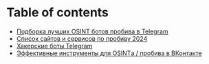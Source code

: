# Table of contents

* [Подборка лучших OSINT ботов пробива в Telegram](README.md)
* [Список сайтов и сервисов по пробиву 2024](spisok-saitov-i-servisov-po-probivu-2024.md)
* [Хакерские боты Telegram](khakerskie-boty-telegram.md)
* [Эффективные инструменты для OSINTа / пробива в ВКонтакте](effektivnye-instrumenty-dlya-osinta-probiva-v-vkontakte.md)
